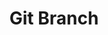---
path: "/git-add-commit"
title: "Git Branch"
order: "3B"
description: "Git Basics"
section: "Git Basics: Part-1"
---
